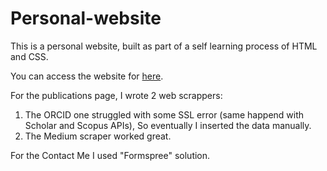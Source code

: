 # Personal-website
This is a personal website, built as part of a self learning process of HTML and CSS.

You can access the website for [here](https://waeara.github.io/Personal-website/).

For the publications page, I wrote 2 web scrappers:
1) The ORCID one struggled with some SSL error (same happend with Scholar and Scopus APIs), So eventually I inserted the data manually. 
2) The Medium scraper worked great.

For the Contact Me I used "Formspree" solution. 